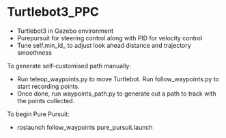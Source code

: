 # Turtlebot3_PPC

- Turtlebot3 in Gazebo environment 
- Purepursuit for steering control along with PID for velocity control
- Tune self.min_ld_ to adjust look ahead distance and trajectory smoothness


To generate self-customised path manually:
- Run teleop_waypoints.py to move Turtlebot. Run follow_waypoints.py to start recording points.
- Once done, run waypoints_path.py to generate out a path to track with the points collected.


To begin Pure Pursuit:
- roslaunch follow_waypoints pure_pursuit.launch
